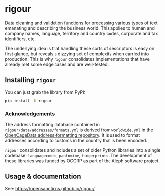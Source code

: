 # rigour

Data cleaning and validation functions for processing various types of text emanating and describing the business world. This applies to human and company names, language, territory
and country codes, corporate and tax identifiers, etc.

The underlying idea is that handling these sorts of descriptors is easy on first glance, but reveals a dizzying set of complexity when carried into production. This is why `rigour` consolidates implementations that have already met some edge cases and are well-tested.

## Installing `rigour`

You can just grab the library from PyPI:

```bash
pip install -U rigour
```

### Acknowledgements

The address formatting database contained in `rigour/data/addresses/formats.yml` is derived from `worldwide.yml` in the [OpenCageData address-formatting repository](https://github.com/OpenCageData/address-formatting). It is used to format addresses according to customs in the country that is been encoded.

`rigour` consolidates and includes a set of older Python libraries into a single codebase: `languagecodes`, `pantomime`, `fingerprints`. The development of these libraries was funded by OCCRP as part of the Aleph software project.

## Usage & documentation 

See: https://opensanctions.github.io/rigour/



